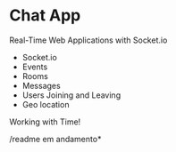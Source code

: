 # Chat App
 Real-Time Web Applications with Socket.io

- Socket.io
- Events
- Rooms
- Messages
- Users Joining and Leaving
- Geo location 

Working with Time!

/readme em andamento*
